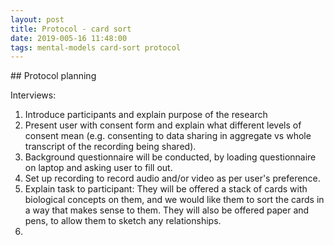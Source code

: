 ```yaml
---
layout: post
title: Protocol - card sort
date: 2019-005-16 11:48:00
tags: mental-models card-sort protocol
---
```


## Protocol planning

Interviews:

1. Introduce participants and explain purpose of the research
2. Present user with consent form and explain what different levels of consent mean (e.g. consenting to data sharing in aggregate vs whole transcript of the recording being shared).
3. Background questionnaire will be conducted, by loading questionnaire on laptop and asking user to fill out.
4. Set up recording to record audio and/or video as per user's preference.
5. Explain task to participant: They will be offered a stack of cards with biological concepts on them, and we would like them to sort the cards in a way that makes sense to them. They will also be offered paper and pens, to allow them to sketch any relationships.
6. 
